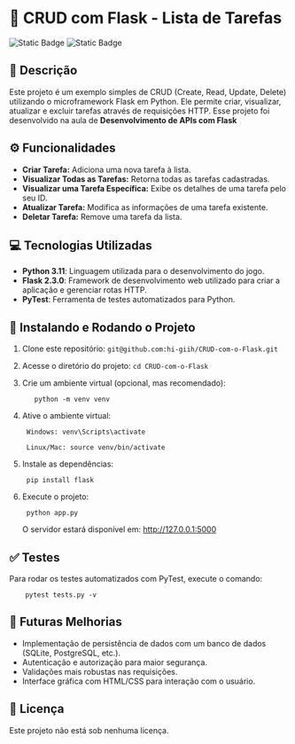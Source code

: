 # 📑 CRUD com Flask - Lista de Tarefas
![Static Badge](https://img.shields.io/badge/status-Active-gren?style=for-the-badge)
![Static Badge](https://img.shields.io/badge/coverage-100%25-gren?style=for-the-badge)

## 📄 Descrição

Este projeto é um exemplo simples de CRUD (Create, Read, Update, Delete) utilizando o microframework Flask em Python. Ele permite criar, visualizar, atualizar e excluir tarefas através de requisições HTTP. Esse projeto foi desenvolvido na aula de **Desenvolvimento de APIs com Flask** 

## ⚙️ Funcionalidades

- **Criar Tarefa:**  Adiciona uma nova tarefa à lista.
- **Visualizar Todas as Tarefas:** Retorna todas as tarefas cadastradas.
- **Visualizar uma Tarefa Específica:** Exibe os detalhes de uma tarefa pelo seu ID.
- **Atualizar Tarefa:** Modifica as informações de uma tarefa existente.
- **Deletar Tarefa:** Remove uma tarefa da lista.

## 💻 Tecnologias Utilizadas

- **Python 3.11**: Linguagem utilizada para o desenvolvimento do jogo.
- **Flask 2.3.0**: Framework de desenvolvimento web utilizado para criar a aplicação e gerenciar rotas HTTP.
- **PyTest**: Ferramenta de testes automatizados para Python.

## 🚀 Instalando e Rodando o Projeto

1. Clone este repositório: `git@github.com:hi-giih/CRUD-com-o-Flask.git`
2. Acesse o diretório do projeto: `cd CRUD-com-o-Flask`
3. Crie um ambiente virtual (opcional, mas recomendado):

          python -m venv venv

4. Ative o ambiente virtual:

        Windows: venv\Scripts\activate

        Linux/Mac: source venv/bin/activate

5. Instale as dependências:

        pip install flask

6. Execute o projeto:

        python app.py

    O servidor estará disponível em: http://127.0.0.1:5000

## ✅ Testes
   Para rodar os testes automatizados com PyTest, execute o comando:

        pytest tests.py -v

## 🔧 Futuras Melhorias

- Implementação de persistência de dados com um banco de dados (SQLite, PostgreSQL, etc.).
- Autenticação e autorização para maior segurança.
- Validações mais robustas nas requisições.
- Interface gráfica com HTML/CSS para interação com o usuário.

## 📜 Licença 

Este projeto não está sob nenhuma licença.
